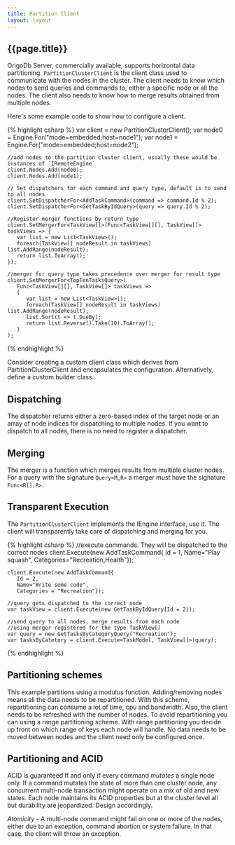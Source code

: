 ```yaml
---
title: Partition Client
layout: layout
---
```

## {{page.title}}
OrigoDb Server, commercially available, supports horizontal data partitioning. `PartitionClusterClient` is the client class used
to communicate with the nodes in the cluster. The client needs to know which nodes to send queries and commands to, either a specific node
or all the nodes. The client also needs to know how to merge results obtained from multiple nodes.

Here's some example code to show how to configure a client.

{% highlight csharp %}
    var client = new PartitionClusterClient<TaskModel>();
    var node0 = Engine.For<TaskModel>("mode=embedded;host=node1");
    var node1 = Engine.For<TaskModel>("mode=embedded;host=node2");

    //add nodes to the partition cluster client, usually these would be instances of `IRemoteEngine`
    client.Nodes.Add(node0);
    client.Nodes.Add(node1);

    // Set dispatchers for each command and query type, default is to send to all nodes
    client.SetDispatcherFor<AddTaskCommand>(command => command.Id % 2);
    client.SetDispatcherFor<GetTaskByIdQuery>(query => query.Id % 2);

    //Register merger functions by return type
    client.SetMergerFor<TaskView[]>(Func<TaskView[][], TaskView[]> taskViews => { 
       var list = new List<TaskView>();
       foreach(TaskView[] nodeResult in taskViews) list.AddRange(nodeResult);
       return list.ToArray();
    });

    //merger for query type takes precedence over merger for result type
    client.SetMergerFor<TopTenTasksQuery>( 
       Func<TaskView[][], TaskView[]> taskViews => 
       {
          var list = new List<TaskView>();
          foreach(TaskView[] nodeResult in taskViews) list.AddRange(nodeResult);
          list.Sort(t => t.DueBy);
          return list.Reverse().Take(10).ToArray();
       }
    );
{% endhighlight %}

Consider creating a custom client class which derives from PartitionClusterClient and encapsulates the configuration.
Alternatively, define a custom builder class.

## Dispatching
The dispatcher returns either a zero-based index of the target node or an array of node indices for dispatching to multiple nodes.
If you want to dispatch to all nodes, there is no need to register a dispatcher.

## Merging
The merger is a function which merges results from multiple cluster nodes. For a query with the signature `Query<M,R>` a merger must have the signature `Func<R[],R>`.

## Transparent Execution
The `PartitionClusterClient` implements the IEngine interface, use it. The client will transparently take care of dispatching and merging for you.

{% highlight csharp %}
    //execute commands. They will be dispatched to the correct nodes
    client.Execute(new AddTaskCommand{ 
       Id = 1, 
       Name="Play squash", 
       Categories="Recreation,Health"});

    client.Execute(new AddTaskCommand{
       Id = 2, 
       Name="Write some code", 
       Categories = "Recreation"});

    //query gets dispatched to the correct node
    var taskView = client.Execute(new GetTaskByIdQuery{Id = 2});

    //send query to all nodes, merge results from each node 
    //using merger registered for the type TaskView[]
    var query = new GetTasksByCategoryQuery("Recreation");
    var tasksByCatetory = client.Execute<TaskModel, TaskView[]>(query);
{% endhighlight %}


## Partitioning schemes
This example partitions using a modulus function. Adding/removing nodes means all the data needs to be repartitioned.
With this scheme, repartitioning can consume a lot of time, cpu and bandwidth. Also, the client needs to be refreshed with the number of nodes.
To avoid repartitioning you can using a range partitioning scheme. With range partitioning you decide up front on which range of keys each
node will handle. No data needs to be moved between nodes and the client need only be configured once.

## Partitioning and ACID
ACID is guaranteed If and only if every command _mutates_ a single node only. If a command
mutates the state of more than one cluster node, any concurrent multi-node transaction might operate on a mix of old and new states.
Each node maintains its ACID properties but at the cluster level all but durability are jeopardized. Design accordingly.

*Atomicity* - A multi-node command might fail on one or more of the nodes, either due to an exception,
command abortion or system failure. In that case, the client will throw an exception.